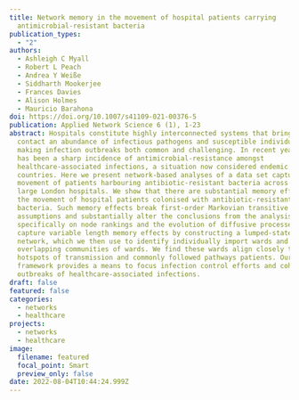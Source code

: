 ```yaml
---
title: Network memory in the movement of hospital patients carrying
  antimicrobial-resistant bacteria
publication_types:
  - "2"
authors:
  - Ashleigh C Myall
  - Robert L Peach
  - Andrea Y Weiße
  - Siddharth Mookerjee
  - Frances Davies
  - Alison Holmes
  - Mauricio Barahona
doi: https://doi.org/10.1007/s41109-021-00376-5
publication: Applied Network Science 6 (1), 1-23
abstract: Hospitals constitute highly interconnected systems that bring into
  contact an abundance of infectious pathogens and susceptible individuals, thus
  making infection outbreaks both common and challenging. In recent years, there
  has been a sharp incidence of antimicrobial-resistance amongst
  healthcare-associated infections, a situation now considered endemic in many
  countries. Here we present network-based analyses of a data set capturing the
  movement of patients harbouring antibiotic-resistant bacteria across three
  large London hospitals. We show that there are substantial memory effects in
  the movement of hospital patients colonised with antibiotic-resistant
  bacteria. Such memory effects break first-order Markovian transitive
  assumptions and substantially alter the conclusions from the analysis,
  specifically on node rankings and the evolution of diffusive processes. We
  capture variable length memory effects by constructing a lumped-state memory
  network, which we then use to identify individually import wards and
  overlapping communities of wards. We find these wards align closely to known
  hotspots of transmission and commonly followed pathways patients. Our
  framework provides a means to focus infection control efforts and cohort
  outbreaks of healthcare-associated infections.
draft: false
featured: false
categories:
  - networks
  - healthcare
projects:
  - networks
  - healthcare
image:
  filename: featured
  focal_point: Smart
  preview_only: false
date: 2022-08-04T10:44:24.999Z
---
```

